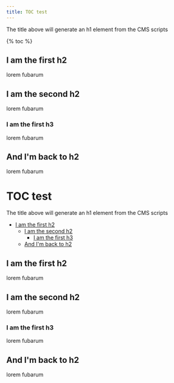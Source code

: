 ```yaml
---
title: TOC test
---
```


The title above will generate an h1 element from the CMS scripts

{% toc %}

## I am the first h2

lorem fubarum

## I am the second h2

lorem fubarum

### I am the first h3

lorem fubarum

## And I'm back to h2

lorem fubarum


<div id="content">
<h1 class="title">TOC test</h1>
<p>The title above will generate an h1 element from the CMS scripts</p>

<div class="toc">
<ul>
  <li><a href="#i_am_the_first_h2">I am the first h2</a>
     <ul>
       <li><a href="#i_am_the_second_h2">I am the second h2</a>
         <ul>
           <li><a href="#i_am_the_first_h3">I am the first h3</a></li>
         </ul>
       </li>
       <li><a href="#and_im_back_to_h2">And I'm back to h2</a></li>
     </ul>
  </li>
</ul>
</div>

<h2 id="i_am_the_first_h2">I am the first h2</h2>
<p>lorem fubarum</p>
<h2 id="i_am_the_second_h2">I am the second h2</h2>
<p>lorem fubarum</p>
<h3 id="i_am_the_first_h3">I am the first h3</h3>
<p>lorem fubarum</p>
<h2 id="and_im_back_to_h2">And I'm back to h2</h2>
<p>lorem fubarum</p>
</div>

